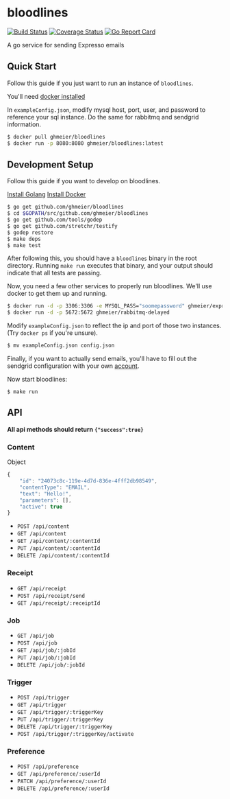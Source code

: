 # bloodlines
[![Build Status](https://travis-ci.org/ghmeier/bloodlines.svg?branch=master)](https://travis-ci.org/ghmeier/bloodlines)
[![Coverage Status](https://coveralls.io/repos/github/ghmeier/bloodlines/badge.svg?branch=master)](https://coveralls.io/github/ghmeier/bloodlines?branch=master)
[![Go Report Card](https://goreportcard.com/badge/github.com/ghmeier/bloodlines)](https://goreportcard.com/report/github.com/ghmeier/bloodlines)

A go service for sending Expresso emails

## Quick Start
Follow this guide if you just want to run an instance of `bloodlines`.

You'll need [docker installed](https://docs.docker.com/engine/installation/)

In `exampleConfig.json`, modify mysql host, port, user, and password to reference your sql instance. Do the same for rabbitmq and sendgrid information.

```bash
$ docker pull ghmeier/bloodlines
$ docker run -p 8080:8080 ghmeier/bloodlines:latest
```

## Development Setup
Follow this guide if you want to develop on bloodlines.

[Install Golang](https://golang.org/doc/install)
[Install Docker](https://docs.docker.com/engine/installation/)

```bash
$ go get github.com/ghmeier/bloodlines
$ cd $GOPATH/src/github.com/ghmeier/bloodlines
$ go get github.com/tools/godep
$ go get github.com/stretchr/testify
$ godep restore
$ make deps
$ make test
```

After following this, you should have a `bloodlines` binary in the root directory. Running `make run` executes that binary, and your output should indicate that all tests are passing.

Now, you need a few other services to properly run bloodlines. We'll use docker to get them up and running.
```bash
$ docker run -d -p 3306:3306 -e MYSQL_PASS="soomepassword" ghmeier/expresso-mysql
$ docker run -d -p 5672:5672 ghmeier/rabbitmq-delayed
```

Modify `exampleConfig.json` to reflect the ip and port of those two instances. (Try `docker ps` if you're unsure).

```bash
$ mv exampleConfig.json config.json
```

Finally, if you want to actually send emails, you'll have to fill out the sendgrid configuration with your own [account](https://sendgrid.com/).

Now start bloodlines:
```
$ make run
```

## API
__All api methods should return `{"success":true}`__

### Content
Object
```javascript
{
	"id": "24073c8c-119e-4d7d-836e-4fff2db98549",
	"contentType": "EMAIL",
	"text": "Hello!",
	"parameters": [],
	"active": true
}
```
* `POST /api/content`
* `GET /api/content`
* `GET /api/content/:contentId`
* `PUT /api/content/:contentId`
* `DELETE /api/content/:contentId`

### Receipt
* `GET /api/receipt`
* `POST /api/receipt/send`
* `GET /api/receipt/:receiptId`

### Job
* `GET /api/job`
* `POST /api/job`
* `GET /api/job/:jobId`
* `PUT /api/job/:jobId`
* `DELETE /api/job/:jobId`

### Trigger
* `POST /api/trigger`
* `GET /api/trigger`
* `GET /api/trigger/:triggerKey`
* `PUT /api/trigger/:triggerKey`
* `DELETE /api/trigger/:triggerKey`
* `POST /api/trigger/:triggerKey/activate`

### Preference
* `POST /api/preference`
* `GET /api/preference/:userId`
* `PATCH /api/preference/:userId`
* `DELETE /api/preference/:userId`
